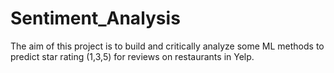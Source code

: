 # Sentiment_Analysis
The aim of this project is to build and critically analyze some ML methods to predict star rating (1,3,5) for reviews on restaurants in Yelp.
